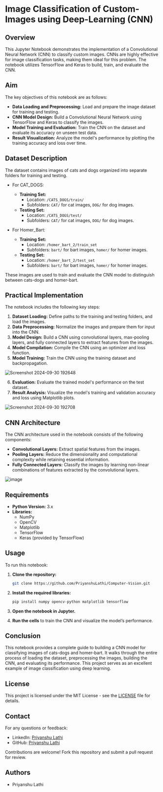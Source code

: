 # Image Classification of Custom-Images using Deep-Learning (CNN)

## Overview
This Jupyter Notebook demonstrates the implementation of a Convolutional Neural Network (CNN) to classify custom images. CNNs are highly effective for image classification tasks, making them ideal for this problem. The notebook utilizes TensorFlow and Keras to build, train, and evaluate the CNN.

## Aim
The key objectives of this notebook are as follows:

- **Data Loading and Preprocessing:** Load and prepare the image dataset for training and testing.
- **CNN Model Design:** Build a Convolutional Neural Network using TensorFlow and Keras to classify the images.
- **Model Training and Evaluation:** Train the CNN on the dataset and evaluate its accuracy on unseen test data.
- **Result Visualization:** Analyze the model's performance by plotting the training accuracy and loss over time.

## Dataset Description
The dataset contains images of cats and dogs organized into separate folders for training and testing.

- For CAT_DOGS:
    - **Training Set:** 
        - Location: `/CATS_DOGS/train/`
        - Subfolders: `CAT/` for cat images, `DOG/` for dog images.
    - **Testing Set:**
        - Location: `/CATS_DOGS/test/`
        - Subfolders: `CAT/` for cat images, `DOG/` for dog images.

- For Homer_Bart:
    - **Training Set:** 
        - Location: `/homer_bart_2/train_set`
        - Subfolders: `bart/` for bart images, `homer/` for homer images.
    - **Testing Set:**
        - Location: `/homer_bart_2/test_set`
        - Subfolders: `bart/` for bart images, `homer/` for homer images.

These images are used to train and evaluate the CNN model to distinguish between cats-dogs and homer-bart.

## Practical Implementation

The notebook includes the following key steps:

1. **Dataset Loading:** Define paths to the training and testing folders, and load the images.
2. **Data Preprocessing:** Normalize the images and prepare them for input into the CNN.
3. **Model Design:** Build a CNN using convolutional layers, max-pooling layers, and fully connected layers to extract features from the images.
4. **Model Compilation:** Compile the CNN using an optimizer and loss function.
5. **Model Training:** Train the CNN using the training dataset and backpropagation.

![Screenshot 2024-09-30 192648](https://github.com/user-attachments/assets/45f376eb-7b85-4d60-ae08-7927cf1a5cce)

6. **Evaluation:** Evaluate the trained model's performance on the test dataset.
7. **Result Analysis:** Visualize the model's training and validation accuracy and loss using Matplotlib plots.

![Screenshot 2024-09-30 192708](https://github.com/user-attachments/assets/1a453984-557d-4d64-a5b4-9b8e68b011b4)

## CNN Architecture

The CNN architecture used in the notebook consists of the following components:
- **Convolutional Layers:** Extract spatial features from the images.
- **Pooling Layers:** Reduce the dimensionality and computational complexity while retaining essential information.
- **Fully Connected Layers:** Classify the images by learning non-linear combinations of features extracted by the convolutional layers.

![image](https://github.com/user-attachments/assets/61779bab-a98d-4583-9417-603aa6e6565a)

## Requirements
- **Python Version:** 3.x
- **Libraries:**
    - NumPy
    - OpenCV
    - Matplotlib
    - TensorFlow
    - Keras (provided by TensorFlow)

## Usage

To run this notebook:

1. **Clone the repository:**
    ```bash
    git clone https://github.com/PriyanshuLathi/Computer-Vision.git
    ```

2. **Install the required libraries:**
    ```bash
    pip install numpy opencv-python matplotlib tensorflow
    ```

3. **Open the notebook in Jupyter.**

4. **Run the cells** to train the CNN and visualize the model’s performance.

## Conclusion

This notebook provides a complete guide to building a CNN model for classifying images of cats-dogs and homer-bart. It walks through the entire process of loading the dataset, preprocessing the images, building the CNN, and evaluating its performance. This project serves as an excellent example of image classification using deep learning.

## License

This project is licensed under the MIT License - see the [LICENSE](https://github.com/PriyanshuLathi/Computer-Vision/blob/main/LICENSE) file for details.

## Contact

For any questions or feedback:

- LinkedIn: [Priyanshu Lathi](https://www.linkedin.com/in/priyanshu-lathi)
- GitHub: [Priyanshu Lathi](https://github.com/PriyanshuLathi)

Contributions are welcome! Fork this repository and submit a pull request for review.

## Authors

- Priyanshu Lathi
